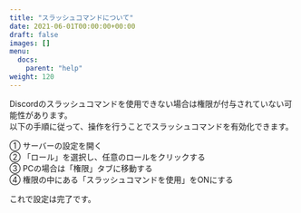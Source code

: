 ```yaml
---
title: "スラッシュコマンドについて"
date: 2021-06-01T00:00:00+00:00
draft: false
images: []
menu: 
  docs:
    parent: "help"
weight: 120
---
```


Discordのスラッシュコマンドを使用できない場合は権限が付与されていない可能性があります。  
以下の手順に従って、操作を行うことでスラッシュコマンドを有効化できます。
  
① サーバーの設定を開く  
② 「ロール」を選択し、任意のロールをクリックする  
③ PCの場合は「権限」タブに移動する  
④ 権限の中にある「スラッシュコマンドを使用」をONにする  
  
これで設定は完了です。  